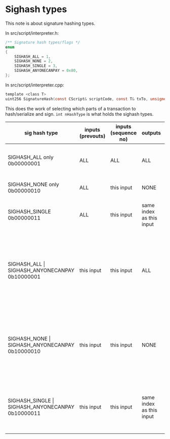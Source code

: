 # Sighash types

This note is about signature hashing types.

In src/script/interpreter.h:
```c
/** Signature hash types/flags */
enum
{
    SIGHASH_ALL = 1,
    SIGHASH_NONE = 2,
    SIGHASH_SINGLE = 3,
    SIGHASH_ANYONECANPAY = 0x80,
};

```

In src/script/interpreter.cpp:
```c
template <class T>
uint256 SignatureHash(const CScript& scriptCode, const T& txTo, unsigned int nIn, int nHashType, const CAmount& amount, SigVersion sigversion, const PrecomputedTransactionData* cache)
```

This does the work of selecting which parts of a transaction to hash/serialize and sign.
`int nHashType` is what holds the sighash types.

| sig hash type                                      | inputs (prevouts) | inputs (sequence no) | outputs                  | what we sign                                                                                                           | what can change                      |
|----------------------------------------------------|-------------------|----------------------|--------------------------|------------------------------------------------------------------------------------------------------------------------|--------------------------------------|
| SIGHASH_ALL only 0b00000001                        | ALL               | ALL                  | ALL                      | all inputs and outputs in this tx. this is the default.                                                                | NOTHING                              |
| SIGHASH_NONE only 0b00000010                       | ALL               | this input           | NONE                     | all inputs and no outputs                                                                                              | any outputs                          |
| SIGHASH_SINGLE 0b00000011                          | ALL               | this input           | same index as this input | all inputs and one output  (same index as this one)                                                                    | other outputs                        |
| SIGHASH_ALL \| SIGHASH_ANYONECANPAY  0b10000001    | this input        | this input           | ALL                      | one input and all outputs. you and others are contributing  inputs, and all you care is that the outputs don't change. | others' inputs                       |
| SIGHASH_NONE \| SIGHASH_ANYONECANPAY  0b10000010   | this input        | this input           | NONE                     | one input and no outputs you are contributing an input that can be in any tx and can spend to any address(es).         | other inputs and  any of the outputs |
| SIGHASH_SINGLE \| SIGHASH_ANYONECANPAY  0b10000011 | this input        | this input           | same index as this input | one input and one output. you are contributing an input and care about 1 output.                                       | other inputs and other outputs       |
